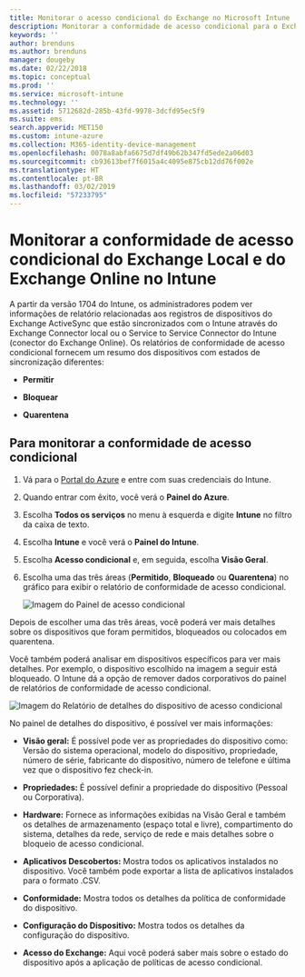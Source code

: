 ```yaml
---
title: Monitorar o acesso condicional do Exchange no Microsoft Intune | Microsoft Intune
description: Monitorar a conformidade de acesso condicional para o Exchange local e o Exchange Online por meio do Portal do Azure no Intune.
keywords: ''
author: brenduns
ms.author: brenduns
manager: dougeby
ms.date: 02/22/2018
ms.topic: conceptual
ms.prod: ''
ms.service: microsoft-intune
ms.technology: ''
ms.assetid: 5712682d-285b-43fd-9978-3dcfd95ec5f9
ms.suite: ems
search.appverid: MET150
ms.custom: intune-azure
ms.collection: M365-identity-device-management
ms.openlocfilehash: 0078a8abfa6675d7df49b62b347fd5ede2a06d03
ms.sourcegitcommit: cb93613bef7f6015a4c4095e875cb12dd76f002e
ms.translationtype: HT
ms.contentlocale: pt-BR
ms.lasthandoff: 03/02/2019
ms.locfileid: "57233795"
---
```

# <a name="monitor-conditional-access-compliance-for-on-premises-exchange-and-exchange-online-in-intune"></a>Monitorar a conformidade de acesso condicional do Exchange Local e do Exchange Online no Intune

A partir da versão 1704 do Intune, os administradores podem ver informações de relatório relacionadas aos registros de dispositivos do Exchange ActiveSync que estão sincronizados com o Intune através do Exchange Connector local ou o Service to Service Connector do Intune (conector do Exchange Online). Os relatórios de conformidade de acesso condicional fornecem um resumo dos dispositivos com estados de sincronização diferentes:

-   **Permitir**

-   **Bloquear**

-   **Quarentena**

## <a name="to-monitor-conditional-access-compliance"></a>Para monitorar a conformidade de acesso condicional

1.  Vá para o [Portal do Azure](https://portal.azure.com/) e entre com suas credenciais do Intune.

2.  Quando entrar com êxito, você verá o **Painel do Azure**.

3.  Escolha **Todos os serviços** no menu à esquerda e digite **Intune** no filtro da caixa de texto.

4.  Escolha **Intune** e você verá o **Painel do Intune**.

5.  Escolha **Acesso condicional** e, em seguida, escolha **Visão Geral**.

6.  Escolha uma das três áreas (**Permitido**, **Bloqueado** ou **Quarentena**) no gráfico para exibir o relatório de conformidade de acesso condicional.

    ![Imagem do Painel de acesso condicional](./media/CA-reporting-intune-1.png)

Depois de escolher uma das três áreas, você poderá ver mais detalhes sobre os dispositivos que foram permitidos, bloqueados ou colocados em quarentena.

Você também poderá analisar em dispositivos específicos para ver mais detalhes. Por exemplo, o dispositivo escolhido na imagem a seguir está bloqueado. O Intune dá a opção de remover dados corporativos do painel de relatórios de conformidade de acesso condicional.

![Imagem do Relatório de detalhes do dispositivo de acesso condicional](./media/CA-reporting-intune-3.png)

No painel de detalhes do dispositivo, é possível ver mais informações:

-   **Visão geral:** É possível pode ver as propriedades do dispositivo como: Versão do sistema operacional, modelo do dispositivo, propriedade, número de série, fabricante do dispositivo, número de telefone e última vez que o dispositivo fez check-in.

-   **Propriedades:** É possível definir a propriedade do dispositivo (Pessoal ou Corporativa).

-   **Hardware:** Fornece as informações exibidas na Visão Geral e também os detalhes de armazenamento (espaço total e livre), compartimento do sistema, detalhes da rede, serviço de rede e mais detalhes sobre o bloqueio de acesso condicional.

-   **Aplicativos Descobertos:** Mostra todos os aplicativos instalados no dispositivo. Você também pode exportar a lista de aplicativos instalados para o formato .CSV.

-   **Conformidade:** Mostra todos os detalhes da política de conformidade do dispositivo.

-   **Configuração do Dispositivo:** Mostra todos os detalhes da configuração do dispositivo.

-   **Acesso do Exchange:** Aqui você poderá saber mais sobre o estado do dispositivo após a aplicação de políticas de acesso condicional.
